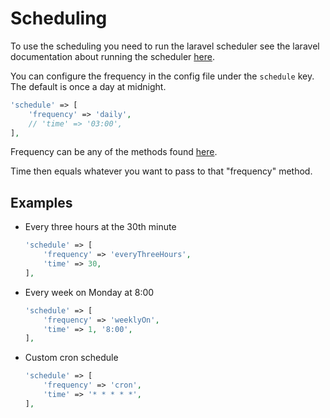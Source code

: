 # Scheduling

To use the scheduling you need to run the laravel scheduler see the laravel documentation about running the scheduler [here](https://laravel.com/docs/10.x/scheduling#running-the-scheduler).

You can configure the frequency in the config file under the `schedule` key. The default is once a day at midnight.

```php
'schedule' => [
    'frequency' => 'daily',
    // 'time' => '03:00',
],
```

Frequency can be any of the methods found [here](https://laravel.com/docs/10.x/scheduling#schedule-frequency-options).

Time then equals whatever you want to pass to that "frequency" method.

## Examples

- Every three hours at the 30th minute
  ```php
  'schedule' => [
      'frequency' => 'everyThreeHours',
      'time' => 30,
  ],
  ```
- Every week on Monday at 8:00
  ```php
  'schedule' => [
      'frequency' => 'weeklyOn',
      'time' => 1, '8:00',
  ],
  ```
- Custom cron schedule
  ```php
  'schedule' => [
      'frequency' => 'cron',
      'time' => '* * * * *',
  ],
  ```
